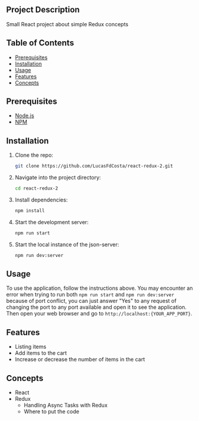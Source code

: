 ## Project Description

Small React project about simple Redux concepts

## Table of Contents

- [Prerequisites](#prerequisites)
- [Installation](#installation)
- [Usage](#usage)
- [Features](#features)
- [Concepts](#Concepts)

## Prerequisites
- [Node.js](https://nodejs.org/en/)
- [NPM](https://www.npmjs.com/)

## Installation

1. Clone the repo:
    ```bash
    git clone https://github.com/LucasFdCosta/react-redux-2.git
    ```
2. Navigate into the project directory:
    ```bash
    cd react-redux-2
    ```
3. Install dependencies:
    ```bash
    npm install
    ```
4. Start the development server:
    ```bash
    npm run start
    ```
5. Start the local instance of the json-server:
    ```bash
    npm run dev:server
    ```

## Usage

To use the application, follow the instructions above. You may encounter an error when trying to run both ```npm run start``` and ```npm run dev:server``` because of port conflict, you can just answer "Yes" to any request of changing the port to any port available and open it to see the application. Then open your web browser and go to `http://localhost:{YOUR_APP_PORT}`.

## Features

- Listing items
- Add items to the cart
- Increase or decrease the number of items in the cart

## Concepts
- React
- Redux
  - Handling Async Tasks with Redux
  - Where to put the code